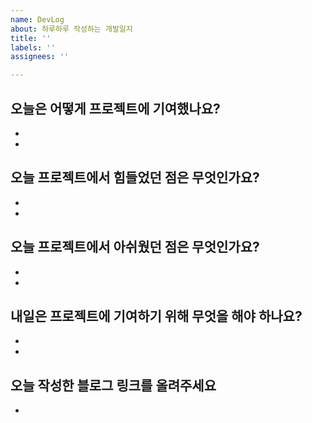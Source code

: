```yaml
---
name: DevLog
about: 하루하루 작성하는 개발일지
title: ''
labels: ''
assignees: ''

---
```


## 오늘은 어떻게 프로젝트에 기여했나요?
- 
-

## 오늘 프로젝트에서 힘들었던 점은 무엇인가요?
-
-

## 오늘 프로젝트에서 아쉬웠던 점은 무엇인가요?
-
-


## 내일은 프로젝트에 기여하기 위해 무엇을 해야 하나요?
-
-

## 오늘 작성한 블로그 링크를 올려주세요
-
